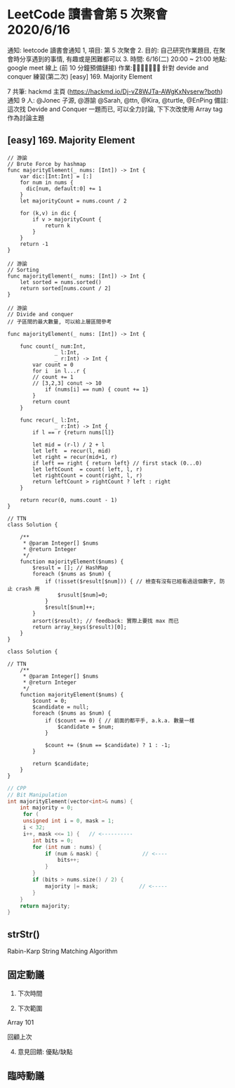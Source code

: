 # LeetCode 讀書會第 5 次聚會 2020/6/16


通知: 
leetcode 讀書會通知
1, 項目: 第 5 次聚會
2. 目的: 自己研究作業題目, 在聚會時分享遇到的事情, 有趣或是困難都可以
3. 時間: 6/16(二) 20:00 ~ 21:00
地點: google meet 線上 (前 10 分鐘預備鏈接)
作業::japanese_goblin::japanese_goblin::japanese_goblin::japanese_goblin::japanese_goblin::japanese_goblin::japanese_goblin: 
針對 devide and conquer 練習(第二次)
[easy]   169. Majority Element

7 共筆: hackmd 主頁 (https://hackmd.io/Dj-vZ8WJTa-AWgKxNvserw?both)
通知 9 人: @Jonec 子源, @游諭 @Sarah, @ttn, @Kira, @turtle, @EnPing
備註: 這次找 Devide and Conquer 一題而已, 可以全力討論, 下下次改使用 Array  tag 作為討論主題


## [easy]   169. Majority Element

```Swift=
// 游諭 
// Brute Force by hashmap
func majorityElement(_ nums: [Int]) -> Int {
    var dic:[Int:Int] = [:]
    for num in nums {
      dic[num, default:0] += 1
    }
    let majorityCount = nums.count / 2
    
    for (k,v) in dic {
        if v > majorityCount {
            return k
        }
    }
    return -1
}
```

```swift=
// 游諭 
// Sorting
func majorityElement(_ nums: [Int]) -> Int {
    let sorted = nums.sorted()
    return sorted[nums.count / 2]
}
```


```swift=
// 游諭 
// Divide and conquer
// 子區間的最大數量, 可以給上層區間參考

func majorityElement(_ nums: [Int]) -> Int {

    func count(_ num:Int,
               _ l:Int,
               _ r:Int) -> Int {
        var count = 0
        for i  in l...r {
        // count += 1
        // [3,2,3] conut ~> 10
            if (nums[i] == num) { count += 1}
        }
        return count
    }

    func recur(_ l:Int,
               _ r:Int) -> Int {
        if l == r {return nums[l]}

        let mid = (r-l) / 2 + l
        let left  = recur(l, mid)
        let right = recur(mid+1, r)
        if left == right { return left} // first stack (0...0)
        let leftCount  = count( left, l, r)
        let rightCount = count(right, l, r)
        return leftCount > rightCount ? left : right
    }

    return recur(0, nums.count - 1)
}

```

```php=
// TTN 
class Solution {

    /**
     * @param Integer[] $nums
     * @return Integer
     */
    function majorityElement($nums) {
        $result = []; // HashMap
        foreach ($nums as $num) {
            if (!isset($result[$num])) { // 檢查有沒有已經看過這個數字, 防止 crash 用
                $rusult[$num]=0;
            }
            $result[$num]++;
        }
        arsort($result); // feedback: 實際上要找 max 而已
        return array_keys($result)[0];
    }
}
```

```php=
class Solution {

// TTN
    /**
     * @param Integer[] $nums
     * @return Integer
     */
    function majorityElement($nums) {
        $count = 0;
        $candidate = null;
        foreach ($nums as $num) {
            if ($count == 0) { // 前面的都平手, a.k.a. 數量一樣
                $candidate = $num;
            }
            
            $count += ($num == $candidate) ? 1 : -1;
        }
        
        return $candidate;
    }
}
```

```CPP
// CPP
// Bit Manipulation
int majorityElement(vector<int>& nums) {
    int majority = 0;
     for (
     unsigned int i = 0, mask = 1;
     i < 32;
     i++, mask <<= 1) {   // <----------
        int bits = 0;
        for (int num : nums) {
            if (num & mask) {              // <---- 
                bits++;
            }
        }
        if (bits > nums.size() / 2) {
            majority |= mask;             // <-----
        }
    }
    return majority;
}
```

## strStr()
 Rabin-Karp String Matching Algorithm
 
## 固定動議

1. 下次時間

2. 下次範圍

Array 101 

回顧上次

4. 意見回饋: 優點/缺點



## 臨時動議
